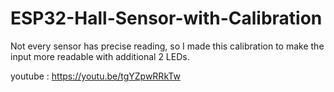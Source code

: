 # ESP32-Hall-Sensor-with-Calibration

Not every sensor has precise reading, so I made this calibration to make the input more readable with additional 2 LEDs.

youtube : <https://youtu.be/tgYZpwRRkTw>
